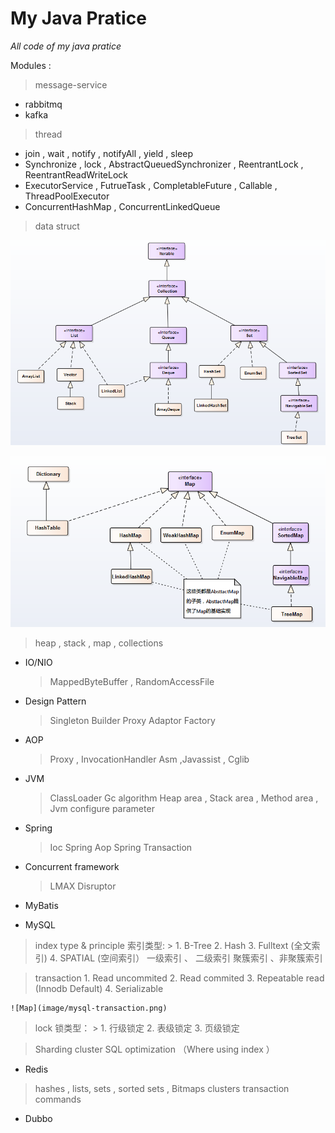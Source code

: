 # My Java Pratice

   _All code of my java pratice_

Modules :

 > message-service  
   *  rabbitmq
   *  kafka

 > thread
 *  join , wait , notify , notifyAll , yield , sleep
 *  Synchronize , lock , AbstractQueuedSynchronizer , ReentrantLock , ReentrantReadWriteLock
 *  ExecutorService , FutrueTask , CompletableFuture , Callable , ThreadPoolExecutor
 *  ConcurrentHashMap , ConcurrentLinkedQueue

 > data struct

   ![Collection](image/collection.png)

   ![Map](image/map.png)

   > heap , stack , map , collections

 - IO/NIO
   > MappedByteBuffer , RandomAccessFile

 - Design Pattern
   > Singleton
   > Builder
   > Proxy
   > Adaptor
   > Factory

 - AOP
   > Proxy , InvocationHandler
   > Asm ,Javassist , Cglib

 - JVM
   > ClassLoader
   > Gc algorithm
   > Heap area , Stack area , Method area ,
   > Jvm configure parameter

 - Spring
   > Ioc
   > Spring Aop
   > Spring Transaction

 - Concurrent framework
   > LMAX Disruptor


 - MyBatis


 - MySQL
  > index type & principle
    索引类型:
    >
        1. B-Tree
        2. Hash
        3. Fulltext (全文索引)
        4. SPATIAL  (空间索引）
        一级索引 、 二级索引
        聚簇索引 、非聚簇索引


  > transaction
    1. Read uncommited
    2. Read commited
    3. Repeatable read (Innodb Default)
    4. Serializable

    ![Map](image/mysql-transaction.png)

  > lock
    锁类型：
    >
        1. 行级锁定
        2. 表级锁定
        3. 页级锁定

  > Sharding
  > cluster
  > SQL optimization （Where using index ）


 - Redis
  > hashes , lists, sets , sorted sets , Bitmaps
  > clusters
  > transaction
  > commands


 - Dubbo
  >